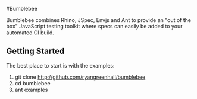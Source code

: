 #Bumblebee

Bumblebee combines Rhino, JSpec, Envjs and Ant to provide an "out of the box" JavaScript testing toolkit where specs can
easily be added to your automated CI build.


## Getting Started

The best place to start is with the examples:

1. git clone http://github.com/ryangreenhall/bumblebee
2. cd bumblebee
3. ant examples












